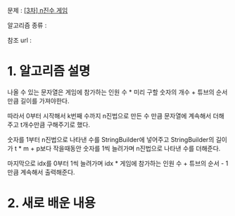 문제 : [[3차] n진수 게임](https://programmers.co.kr/learn/courses/30/lessons/17687)

알고리즘 종류 : 

참조 url : 

# 1. 알고리즘 설명

나올 수 있는 문자열은 게임에 참가하는 인원 수 * 미리 구할 숫자의 개수 + 튜브의 순서만큼 길이를 가져야한다.

따라서 0부터 시작해서 k번째 수까지 n진법으로 만든 수 만큼 문자열에 계속해서 더해주고 t개수만큼 구해주기로 했다.

숫자를 1부터 n진법으로 나타낸 수를 StringBuilder에 넣어주고 StringBuilder의 길이가 t * m + p보다 작을때동안 숫자를 1씩 늘려가며 n진법으로 나타낸 수를 더해준다.

마지막으로 idx를 0부터 1씩 늘려가며 idx * 게임에 참가하는 인원 수 + 튜브의 순서 - 1만큼 계속해서 출력해준다.

# 2. 새로 배운 내용

